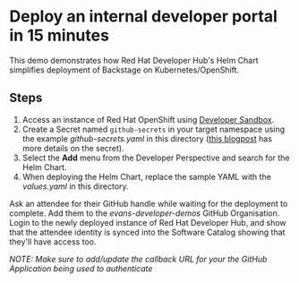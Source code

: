 # Deploy an internal developer portal in 15 minutes

This demo demonstrates how Red Hat Developer Hub's Helm Chart simplifies deployment of Backstage on Kubernetes/OpenShift.

## Steps

1. Access an instance of Red Hat OpenShift using [Developer Sandbox](https://developers.redhat.com/developer-sandbox).
1. Create a Secret named `github-secrets` in your target namespace using the example _github-secrets.yaml_ in this directory ([this blogpost](https://developers.redhat.com/articles/2025/01/07/backstage-authentication-and-catalog-providers-practical-guide#backstage_authentication_providers) has more details on the secret).
1. Select the **Add** menu from the Developer Perspective and search for the Helm Chart.
1. When deploying the Helm Chart, replace the sample YAML with the _values.yaml_ in this directory.

Ask an attendee for their GitHub handle while waiting for the deployment to complete. Add them to the *evans-developer-demos*
GitHub Organisation. Login to the newly deployed instance of Red Hat Developer Hub, and show that the attendee identity is
synced into the Software Catalog showing that they'll have access too.

_NOTE: Make sure to add/update the callback URL for your the GitHub Application being used to authenticate_
